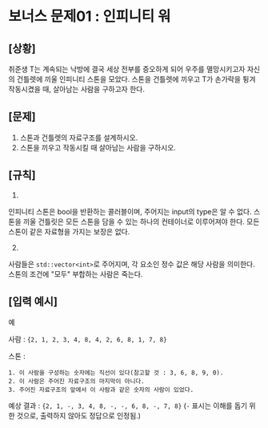 
# 보너스 문제01 : 인피니티 워

## [상황]

취준생 T는 계속되는 낙방에 결국 세상 전부를 증오하게 되어 우주를 멸망시키고자 자신의 건틀렛에 끼울 인피니티 스톤을 모았다.
스톤을 건틀렛에 끼우고 T가 손가락을 튕겨 작동시켰을 때, 살아남는 사람을 구하고자 한다.

## [문제]

1. 스톤과 건틀렛의 자료구조를 설계하시오.
2. 스톤을 끼우고 작동시킬 때 살아남는 사람을 구하시오.

  

## [규칙]

1.
인피니티 스톤은 bool을 반환하는 콜러블이며, 주어지는 input의 type은 알 수 없다.
스톤을 끼울 건틀릿은 모든 스톤을 담을 수 있는 하나의 컨테이너로 이루어져야 한다.
모든 스톤이 같은 자료형을 가지는 보장은 없다.

2.
사람들은 ```std::vector<int>```로 주어지며, 각 요소인 정수 값은 해당 사람을 의미한다.
스톤의 조건에 "모두" 부합하는 사람은 죽는다.

  

## [입력 예시]

예

사람 : 
```{2, 1, 2, 3, 4, 8, 4, 2, 6, 8, 1, 7, 8}```

스톤 :
```
1. 이 사람을 구성하는 숫자에는 직선이 있다(참고할 것 : 3, 6, 8, 9, 0).
2. 이 사람은 주어진 자료구조의 마지막이 아니다.
3. 주어진 자료구조의 앞에서 이 사람과 같은 숫자의 사람이 있었다.
```


예상 결과 : 
``` {2, 1, -, 3, 4, 8, -, -, 6, 8, -, 7, 8} ```
(```-``` 표시는 이해를 돕기 위한 것으로, 출력하지 않아도 정답으로 인정됨.)